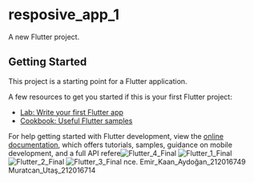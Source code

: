# resposive_app_1

A new Flutter project.

## Getting Started

This project is a starting point for a Flutter application.

A few resources to get you started if this is your first Flutter project:

- [Lab: Write your first Flutter app](https://docs.flutter.dev/get-started/codelab)
- [Cookbook: Useful Flutter samples](https://docs.flutter.dev/cookbook)

For help getting started with Flutter development, view the
[online documentation](https://docs.flutter.dev/), which offers tutorials,
samples, guidance on mobile development, and a full API refere![Flutter_4_Final](https://user-images.githubusercontent.com/109551068/213780822-496f81da-12d0-49fd-97dd-315a0011fe8a.png)
![Flutter_1_Final](https://user-images.githubusercontent.com/109551068/213780830-c109e3b6-d750-48c1-a36c-f905bb79fa53.png)
![Flutter_2_Final](https://user-images.githubusercontent.com/109551068/213780832-9f02b5d1-a2eb-494f-9ef8-50c2d1c550c9.png)
![Flutter_3_Final](https://user-images.githubusercontent.com/109551068/213780836-d53d0b31-ceb4-4313-a699-fd83eedf3c53.png)
nce.
Emir_Kaan_Aydoğan_212016749
Muratcan_Utaş_212016714
